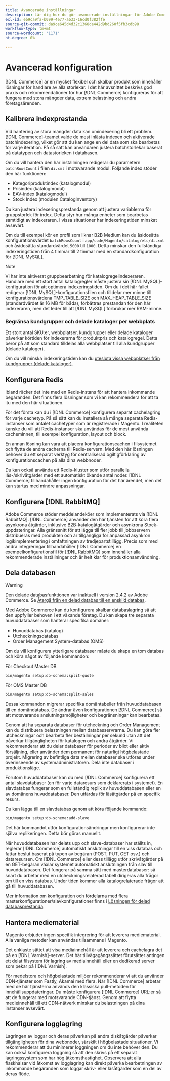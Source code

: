 ```yaml
---
title: Avancerade inställningar
description: Lär dig hur du gör avancerade inställningar för Adobe Commerce. Upptäck steg-för-steg-instruktioner och konfigurationskrav.
exl-id: eb9ca9fa-b099-4e77-ab33-16cd0f382ffe
source-git-commit: da9ce645d4d32c1368da442d9bd260f5fb3cdb98
workflow-type: tm+mt
source-wordcount: '1171'
ht-degree: 0%

---
```


# Avancerad konfiguration

[!DNL Commerce] är en mycket flexibel och skalbar produkt som innehåller lösningar för handlare av alla storlekar. I det här avsnittet beskrivs god praxis och rekommendationer för hur [!DNL Commerce] konfigureras för att fungera med stora mängder data, extrem belastning och andra företagsärenden.

## Kalibrera indexprestanda

Vid hantering av stora mängder data kan omindexering bli ett problem. [!DNL Commerce]-teamet valde de mest inlästa indexen och aktiverade batchindexering, vilket gör att du kan ange en del data som ska bearbetas för varje iteration. På så sätt kan användaren justera batchstorlekar baserat på datatypen och datastorleken i databasen.

Om du vill hantera den här inställningen redigerar du parametern `batchRowsCount` i filen `di.xml` i motsvarande modul. Följande index stöder den här funktionen:

* Kategoriproduktindex (katalogmodul)
* Prisindex (katalogmodul)
* EAV-index (katalogmodul)
* Stock Index (modulen CatalogInventory)

Du kan justera indexeringsprestanda genom att justera variablerna för gruppstorlek för index. Detta styr hur många enheter som bearbetas samtidigt av indexeraren. I vissa situationer har indexeringstiden minskat avsevärt.

Om du till exempel kör en profil som liknar B2B Medium kan du åsidosätta konfigurationsvärdet `batchRowsCount` i `app/code/Magento/catalog/etc/di.xml` och åsidosätta standardvärdet `5000` till `1000`. Detta minskar den fullständiga indexeringstiden från 4 timmar till 2 timmar med en standardkonfiguration för [!DNL MySQL].

>[!NOTE]
>
>Vi har inte aktiverat gruppbearbetning för katalogregelindexeraren. Handlare med ett stort antal katalogregler måste justera sin [!DNL MySQL]-konfiguration för att optimera indexeringstiden. Om du i det här fallet redigerar [!DNL MySQL]-konfigurationsfilen och tilldelar mer minne till konfigurationsvärdena TMP_TABLE_SIZE och MAX_HEAP_TABLE_SIZE (standardvärdet är 16 MB för båda), förbättras prestandan för den här indexeraren, men det leder till att [!DNL MySQL] förbrukar mer RAM-minne.

### Begränsa kundgrupper och delade kataloger per webbplats

Ett stort antal SKU:er, webbplatser, kundgrupper eller delade kataloger påverkar körtiden för indexerarna för produktpris och katalogregel. Detta beror på att som standard tilldelas alla webbplatser till alla kundgrupper (delade kataloger).

Om du vill minska indexeringstiden kan du [utesluta vissa webbplatser från kundgrupper (delade kataloger)](https://developer.adobe.com/commerce/php/development/components/indexing/optimization/#customer-group-limitations-by-websites).

## Konfigurera Redis

Ibland räcker det inte med en Redis-instans för att hantera inkommande begäranden. Det finns flera lösningar som vi kan rekommendera för att ta itu med den här situationen.

För det första kan du i [!DNL Commerce] konfigurera separat cachelagring för varje cachetyp. På så sätt kan du installera så många separata Redis-instanser som antalet cachetyper som är registrerade i Magento. I realiteten kanske du vill att Redis-instanser ska användas för de mest använda cacheminnen, till exempel konfiguration, layout och block.

En annan lösning kan vara att placera konfigurationscachen i filsystemet och flytta de andra cacherna till Redis-servern. Med den här lösningen behöver du ett separat verktyg för centraliserad ogiltigförklaring av konfigurationscachen på alla dina webbnoder.

Du kan också använda ett Redis-kluster som utför parallella läs-/skrivåtgärder med ett automatiskt ökande antal noder. [!DNL Commerce] tillhandahåller ingen konfiguration för det här ärendet, men det kan startas med mindre anpassningar.

## Konfigurera [!DNL RabbitMQ]

Adobe Commerce stöder meddelandeköer som implementerats via [!DNL RabbitMQ]. [!DNL Commerce] använder den här tjänsten för att köra flera asynkrona åtgärder, inklusive B2B-katalogåtgärder och asynkrona Stock-uppdateringar. Alla gränssnitt för att lägga till fler jobb till jobbservern distribueras med produkten och är tillgängliga för anpassad asynkron logikimplementering i omfattningen av tredjepartstillägg. Precis som med andra integreringar tillhandahåller [!DNL Commerce] en exempelkonfigurationsfil för [!DNL RabbitMQ] som innehåller alla rekommenderade inställningar och är helt klar för produktionsanvändning.

## Dela databasen

>[!WARNING]
>
>Den delade databasfunktionen var [inaktuell](https://community.magento.com/t5/Magento-DevBlog/Deprecation-of-Split-Database-in-Magento-Commerce/ba-p/465187) i version 2.4.2 av Adobe Commerce. Se [Återgå från en delad databas till en enskild databas](../configuration/storage/revert-split-database.md).

Med Adobe Commerce kan du konfigurera skalbar databaslagring så att den uppfyller behoven i ett växande företag. Du kan skapa tre separata huvuddatabaser som hanterar specifika domäner:

* Huvuddatabas (katalog)
* Utcheckningsdatabas
* Order Management System-databas (OMS)

Om du vill konfigurera ytterligare databaser måste du skapa en tom databas och köra något av följande kommandon:

För Checkout Master DB

```bash
bin/magento setup:db-schema:split-quote
```

För OMS Master DB

```bash
bin/magento setup:db-schema:split-sales
```

Dessa kommandon migrerar specifika domäntabeller från huvuddatabasen till en domändatabas. De ändrar även konfigurationen [!DNL Commerce] så att motsvarande anslutningsmöjligheter och begränsningar kan bearbetas.

Genom att ha separata databaser för utcheckning och Order Management kan du distribuera belastningen mellan databasservrarna. Du kan göra fler utcheckningar och bearbeta fler beställningar per sekund utan att det påverkar tillgängligheten för katalogen och andra åtgärder. Vi rekommenderar att du delar databaser för perioder av blixt eller aktiv försäljning, eller använder dem permanent för naturligt högbelastade projekt. Migrering av befintliga data mellan databaser ska utföras under överinseende av systemadministratören.  Dela inte databaser i produktionsläge.

Förutom huvuddatabaser kan du med [!DNL Commerce] konfigurera ett antal slavdatabaser (en för varje dataresurs som deklarerats i systemet). En slavdatabas fungerar som en fullständig replik av huvuddatabasen eller en av domänens huvuddatabaser. Den utfärdas för läsåtgärder på en specifik resurs.

Du kan lägga till en slavdatabas genom att köra följande kommando:

```bash
bin/magento setup:db-schema:add-slave
```

Det här kommandot utför konfigurationsändringar men konfigurerar inte själva replikeringen. Detta bör göras manuellt.

När huvuddatabasen har delats upp och slave-databaser har ställts in, reglerar [!DNL Commerce] automatiskt anslutningar till en viss databas och fattar beslut baserat på typen av begäran (POST, PUT, GET osv.) och dataresursen. Om [!DNL Commerce] eller dess tillägg utför skrivåtgärder på en GET-begäran växlar systemet automatiskt anslutningen från slav till huvuddatabasen. Det fungerar på samma sätt med masterdatabaser: så snart du arbetar med en utcheckningsrelaterad tabell dirigeras alla frågor om till en viss databas. Under tiden kommer alla katalogrelaterade frågor att gå till huvuddatabasen.

Mer information om konfiguration och fördelarna med flera masterkonfigurationer/slavkonfigurationer finns i
[Lösningen för delad databasprestanda](../configuration/storage/multi-master.md).

## Hantera mediematerial

Magento erbjuder ingen specifik integrering för att leverera mediematerial. Alla vanliga metoder kan användas tillsammans i Magento.

Det enklaste sättet att visa mediainnehåll är att leverera och cachelagra det på en [!DNL Varnish]-server. Det här tillvägagångssättet förutsätter antingen ett delat filsystem för lagring av mediainnehåll eller en dedikerad server som pekar på [!DNL Varnish].

För medelstora och högbelastade miljöer rekommenderar vi att du använder CDN-tjänster som Fastly, Akamai med flera. När [!DNL Commerce] arbetar med de här tjänsterna används den klassiska pull-metoden för innehållsuppdateringar. Du måste konfigurera [!DNL Commerce] URL:er så att de fungerar med motsvarande CDN-tjänst. Genom att flytta medieinnehåll till ett CDN-nätverk minskar du belastningen på dina instanser avsevärt.

## Konfigurera logglagring

Lagringen av loggar och deras påverkan på andra diskåtgärder påverkar tillgängligheten för dina webbnoder, särskilt i högbelastade situationer. Vi rekommenderar att du minimerar loggningen om du inte behöver den. Du kan också konfigurera loggning så att den skrivs på ett separat lagringssystem som har hög åtkomsthastighet. Observera att alla flaskhalsar vid åtkomst av logglagring kan direkt påverka bearbetningen av inkommande begäranden som loggar skriv- eller läsåtgärder som en del av deras flöde.
